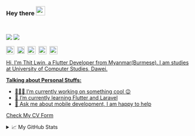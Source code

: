 ### Hey there <img src="https://media.giphy.com/media/hvRJCLFzcasrR4ia7z/giphy.gif" width="25px">

<br />

![](https://visitor-badge.glitch.me/badge?page_id=thitlwincoder.thitlwincoder)
![](https://komarev.com/ghpvc/?username=thitlwincoder)

<a href="https://www.facebook.com/thitlwincoder"><img align="center" alt="Facebook" width="22px" src="https://cdn.jsdelivr.net/npm/simple-icons@3.0.1/icons/facebook.svg" /></a>&nbsp;
<a href="https://linkedin.com/in/thitlwincoder" target="blank"><img align="center" src="https://cdn.jsdelivr.net/npm/simple-icons@3.0.1/icons/linkedin.svg" alt="LinkedIn" height="20" width="20" /></a>&nbsp;
<a href="https://www.freelancer.com/u/thitlwincoder"><img align="center" alt="Freelancer" width="22px" src="https://cdn.jsdelivr.net/npm/simple-icons@3.0.1/icons/freelancer.svg" /></a>&nbsp;
<a href="https://paypal.me/thitlwin312"><img align="center" alt="Paypal" width="22px" src="https://cdn.jsdelivr.net/npm/simple-icons@3.0.1/icons/paypal.svg" /></a>&nbsp;
<a href="https://www.buymeacoffee.com/thitlwincoder"><img align="center" alt="Buy Me A Coffee" width="22px" src="https://cdn.jsdelivr.net/npm/simple-icons@3.0.1/icons/buymeacoffee.svg" />

Hi, I'm Thit Lwin, a Flutter Developer from Myanmar(Burmese). I am studies at University of Computer Studies, Dawei.

**Talking about Personal Stuffs:**

- 👨🏽‍💻 I’m currently working on something cool :wink:
- 🌱 I’m currently learning Flutter and Laravel
- 💬 Ask me about mobile development, I am happy to help

Check My [CV Form](https://thitlwincoder.github.io)


<details>
<summary>📈 My GitHub Stats</summary>

<p align="center"> <img src="https://github-readme-stats.vercel.app/api?username=thitlwincoder&show_icons=true" alt="thitlwincoder" />

</details>
